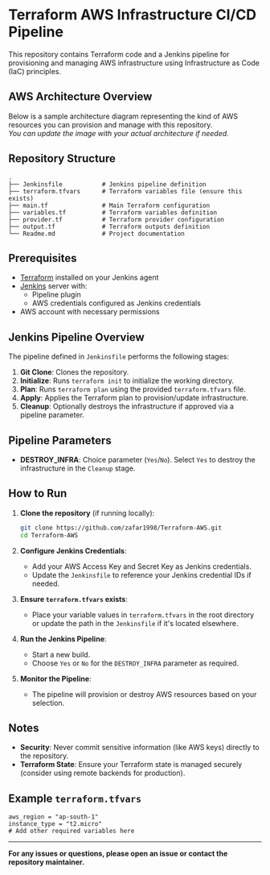 # Terraform AWS Infrastructure CI/CD Pipeline

This repository contains Terraform code and a Jenkins pipeline for provisioning and managing AWS infrastructure using Infrastructure as Code (IaC) principles.

## AWS Architecture Overview

Below is a sample architecture diagram representing the kind of AWS resources you can provision and manage with this repository.  
_You can update the image with your actual architecture if needed._


## Repository Structure

```
.
├── Jenkinsfile           # Jenkins pipeline definition
├── terraform.tfvars      # Terraform variables file (ensure this exists)
├── main.tf               # Main Terraform configuration 
├── variables.tf          # Terraform variables definition 
├── provider.tf           # Terraform provider configuration 
├── output.tf             # Terraform outputs definition 
└── Readme.md             # Project documentation
```

## Prerequisites

- [Terraform](https://www.terraform.io/downloads.html) installed on your Jenkins agent
- [Jenkins](https://www.jenkins.io/) server with:
  - Pipeline plugin
  - AWS credentials configured as Jenkins credentials
- AWS account with necessary permissions

## Jenkins Pipeline Overview

The pipeline defined in `Jenkinsfile` performs the following stages:

1. **Git Clone**: Clones the repository.
2. **Initialize**: Runs `terraform init` to initialize the working directory.
3. **Plan**: Runs `terraform plan` using the provided `terraform.tfvars` file.
4. **Apply**: Applies the Terraform plan to provision/update infrastructure.
5. **Cleanup**: Optionally destroys the infrastructure if approved via a pipeline parameter.

## Pipeline Parameters

- **DESTROY_INFRA**: Choice parameter (`Yes`/`No`). Select `Yes` to destroy the infrastructure in the `Cleanup` stage.

## How to Run

1. **Clone the repository** (if running locally):
    ```sh
    git clone https://github.com/zafar1998/Terraform-AWS.git
    cd Terraform-AWS
    ```

2. **Configure Jenkins Credentials**:
    - Add your AWS Access Key and Secret Key as Jenkins credentials.
    - Update the `Jenkinsfile` to reference your Jenkins credential IDs if needed.

3. **Ensure `terraform.tfvars` exists**:
    - Place your variable values in `terraform.tfvars` in the root directory or update the path in the `Jenkinsfile` if it's located elsewhere.

4. **Run the Jenkins Pipeline**:
    - Start a new build.
    - Choose `Yes` or `No` for the `DESTROY_INFRA` parameter as required.

5. **Monitor the Pipeline**:
    - The pipeline will provision or destroy AWS resources based on your selection.

## Notes

- **Security**: Never commit sensitive information (like AWS keys) directly to the repository.
- **Terraform State**: Ensure your Terraform state is managed securely (consider using remote backends for production).

## Example `terraform.tfvars`

```hcl
aws_region = "ap-south-1"
instance_type = "t2.micro"
# Add other required variables here
```

---

**For any issues or questions, please open an issue or contact the repository maintainer.**